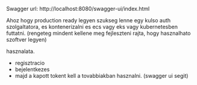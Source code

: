 Swagger url: http://localhost:8080/swagger-ui/index.html

Ahoz hogy production ready legyen szukseg lenne egy kulso auth szolgaltatora, es kontenerizalni es ecs vagy eks vagy kubernetesben futtatni.
(rengeteg mindent kellene meg fejleszteni rajta, hogy hasznalhato szoftver legyen)

hasznalata.
- regisztracio
- bejelentkezes
- majd a kapott tokent kell a tovabbiakban hasznalni. (swagger ui segit)
